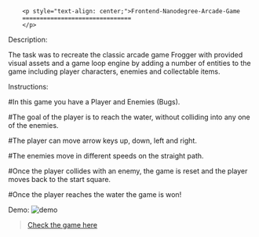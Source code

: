 		<p style="text-align: center;">Frontend-Nanodegree-Arcade-Game
		===============================
		</p>

Description:

The task was to recreate the classic arcade game Frogger with provided visual assets and a game loop engine by adding a number of entities to the game including player characters, enemies and collectable items.



Instructions:

#In this game you have a Player and Enemies (Bugs). 

#The goal of the player is to reach the water, without colliding into any one of the enemies. 

#The player can move arrow keys up, down, left and right.

#The enemies move in different speeds on the straight path. 

#Once the player collides with an enemy, the game is reset and the player moves back to the start square. 

#Once the player reaches the water the game is won!


Demo:
![demo](./images/demo.gif)

>[Check the game here](https://chandana-k.github.io/chandana-frontend-nanodegree-arcade-game-master/)